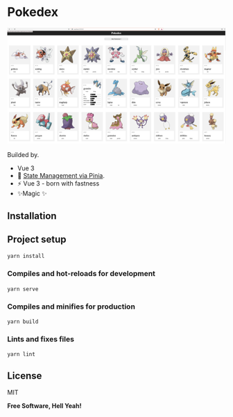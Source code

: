 # Pokedex

![snap](https://raw.githubusercontent.com/mferral/vue-pokedex-pinia/main/public/snap.png)


Builded by.

- Vue 3
- 🍍 [State Management via Pinia](https://pinia.esm.dev/).
- ⚡️ Vue 3 - born with fastness
- ✨Magic ✨


## Installation

## Project setup
```
yarn install
```

### Compiles and hot-reloads for development
```
yarn serve
```

### Compiles and minifies for production
```
yarn build
```

### Lints and fixes files
```
yarn lint
```

## License

MIT

**Free Software, Hell Yeah!**

